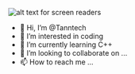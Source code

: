 ![alt text for screen readers](/https://github.com/Tanntech/Banner/blob/main/GitHubBanner.png "Text to show on mouseover")     
- 👋 Hi, I’m @Tanntech
- 👀 I’m interested in coding
- 🌱 I’m currently learning C++
- 💞️ I’m looking to collaborate on ...
- 📫 How to reach me ...

<!---
Tanntech/Tanntech is a ✨ special ✨ repository because its `README.md` (this file) appears on your GitHub profile.
You can click the Preview link to take a look at your changes.
--->
